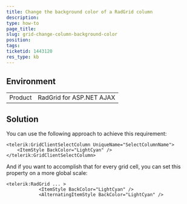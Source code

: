 ```yaml
---
title: Change the background color of a RadGrid column
description: 
type: how-to
page_title: 
slug: grid-change-column-background-color
position: 
tags: 
ticketid: 1443120
res_type: kb
---
```


## Environment
<table>
	<tbody>
		<tr>
			<td>Product</td>
			<td>RadGrid for ASP.NET AJAX</td>
		</tr>
	</tbody>
</table>


## Solution

You can use the following approach to achieve this requirement:
````ASP.NET
<telerik:GridClientSelectColumn UniqueName="SelectColumnName">
    <ItemStyle BackColor="LightCyan" />
</telerik:GridClientSelectColumn>
````
                    
And if you want to accomplish that for every grid cell, you can set this property on a more global scale:
````ASP.NET
<telerik:RadGrid ... >
            <ItemStyle BackColor="LightCyan" />
            <AlternatingItemStyle BackColor="LightCyan" />
````


